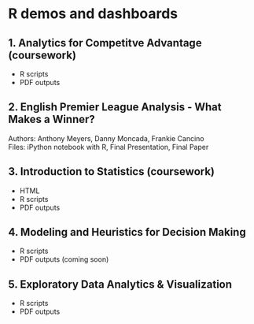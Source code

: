 # R demos and dashboards



## 1.  Analytics for Competitve Advantage (coursework)

* R scripts
* PDF outputs

## 2.  English Premier League Analysis - What Makes a Winner? <br/>
  Authors: Anthony Meyers, Danny Moncada, Frankie Cancino <br/>
  Files: iPython notebook with R, Final Presentation, Final Paper
  
## 3.  Introduction to Statistics (coursework)

* HTML
* R scripts
* PDF outputs

## 4.  Modeling and Heuristics for Decision Making

* R scripts
* PDF outputs (coming soon)

## 5.  Exploratory Data Analytics & Visualization

* R scripts
* PDF outputs
